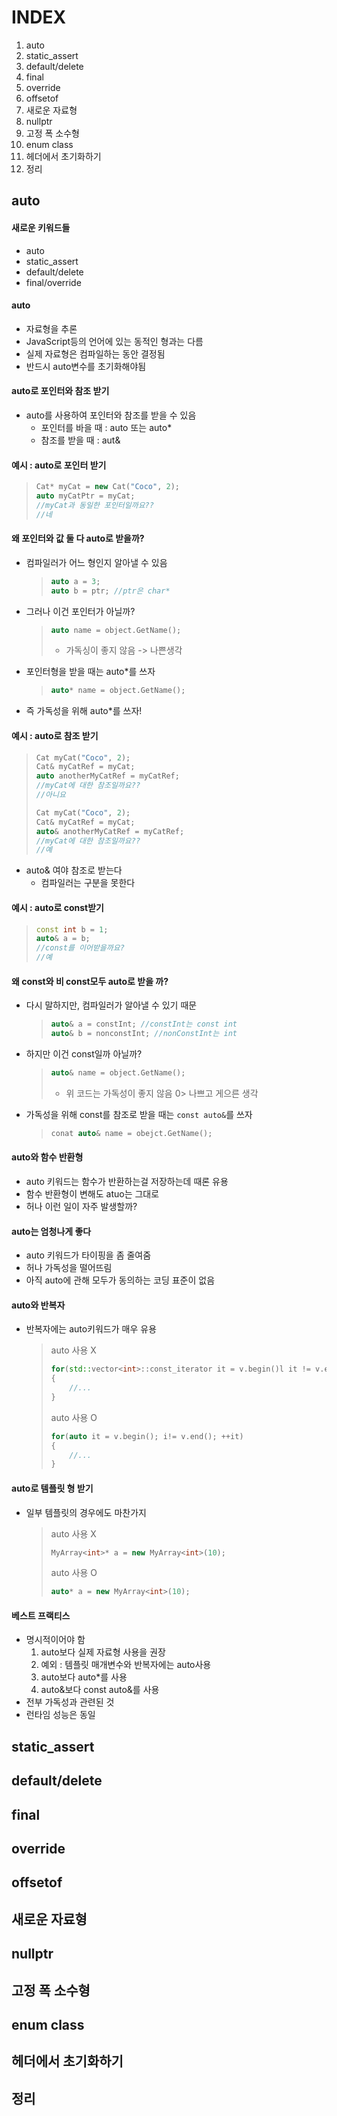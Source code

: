 # INDEX

1. auto
2. static_assert
3. default/delete
4. final
5. override
6. offsetof
7. 새로운 자료형
8. nullptr
9. 고정 폭 소수형
10. enum class
11. 헤더에서 초기화하기
12. 정리



## auto

#### 새로운 키워드들

* auto
* static_assert
* default/delete
* final/override



#### auto

* 자료형을 추론
* JavaScript등의 언어에 있는 동적인 형과는 다름
* 실제 자료형은 컴파일하는 동안 결정됨
* 반드시 auto변수를 초기화해야됨



#### auto로 포인터와 참조 받기

* auto를 사용하여 포인터와 참조를 받을 수 있음
  * 포인터를 바을 때 : auto 또는 auto*
  * 참조를 받을 때 : aut&



#### 예시 : auto로 포인터 받기

> ```cpp
> Cat* myCat = new Cat("Coco", 2);
> auto myCatPtr = myCat;
> //myCat과 동일한 포인터일까요??
> //네
> ```



#### 왜 포인터와 값 둘 다 auto로 받을까?

* 컴파일러가 어느 형인지 알아낼 수 있음

  > ```cpp
  > auto a = 3;
  > auto b = ptr; //ptr은 char*
  > ```

* 그러나 이건 포인터가 아닐까?

  > ```cpp
  > auto name = object.GetName();
  > ```
  >
  > * 가독싱이 좋지 않음 -> 나쁜생각

* 포인터형을 받을 때는 auto*를 쓰자

  > ```cpp
  > auto* name = object.GetName();
  > ```

* 즉 가독성을 위해 auto*를 쓰자!



#### 예시 : auto로 참조 받기

> ```cpp
> Cat myCat("Coco", 2);
> Cat& myCatRef = myCat;
> auto anotherMyCatRef = myCatRef;
> //myCat에 대한 참조일까요??
> //아니요
> ```
>
> ```cpp
> Cat myCat("Coco", 2);
> Cat& myCatRef = myCat;
> auto& anotherMyCatRef = myCatRef;
> //myCat에 대한 참조일까요??
> //예
> ```

* auto& 여야 참조로 받는다
  * 컴파일러는 구분을 못한다



#### 예시 : auto로 const받기

> ```cpp
> const int b = 1;
> auto& a = b;
> //const를 이어받을까요?
> //예
> ```



#### 왜 const와 비 const모두 auto로 받을 까?

* 다시 말하지만, 컴파일러가 알아낼 수 있기 때문

  > ```cpp
  > auto& a = constInt; //constInt는 const int
  > auto& b = nonconstInt; //nonConstInt는 int
  > ```

* 하지만 이건 const일까 아닐까?

  > ```cpp
  > auto& name = object.GetName();
  > ```
  >
  > * 위 코드는 가독성이 좋지 않음 0> 나쁘고 게으른 생각

* 가독성을 위해 const를 참조로 받을 때는 `const auto&`를 쓰자

  > ```cpp
  > conat auto& name = obejct.GetName();
  > ```



#### auto와 함수 반환형

* auto 키워드는 함수가 반환하는걸 저장하는데 때론 유용
* 함수 반환형이 변해도 atuo는 그대로
* 허나 이런 일이 자주 발생할까?



#### auto는 엄청나게 좋다

* auto 키워드가 타이핑을 좀 줄여줌
* 허나 가독성을 떨어뜨림
* 아직 auto에 관해 모두가 동의하는 코딩 표준이 없음



#### auto와 반복자

* 반복자에는 auto키워드가 매우 유용

  > auto 사용 X
  >
  > ```cpp
  > for(std::vector<int>::const_iterator it = v.begin()l it != v.end(); ++it)
  > {
  > 	//...
  > }
  > ```
  >
  > auto 사용 O
  >
  > ```cpp
  > for(auto it = v.begin(); i!= v.end(); ++it)
  > {
  > 	//...
  > }
  > ```



#### auto로 템플릿 형 받기

* 일부 템플릿의 경우에도 마찬가지

  > auto 사용 X
  >
  > ```cpp
  > MyArray<int>* a = new MyArray<int>(10);
  > ```
  >
  > auto 사용 O
  >
  > ```cpp
  > auto* a = new MyArray<int>(10);
  > ```



#### 베스트 프랙티스

* 명시적이어야 함
  1. auto보다 실제 자료형 사용을 권장
  2. 예외 : 템플릿 매개변수와 반복자에는 auto사용
  3. auto보다 auto*를 사용
  4. auto&보다 const auto&를 사용
* 전부 가독성과 관련된 것
* 런타임 성능은 동일









## static_assert





## default/delete





## final





## override





## offsetof





## 새로운 자료형





## nullptr





## 고정 폭 소수형





## enum class





## 헤더에서 초기화하기





## 정리





